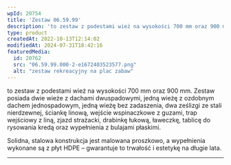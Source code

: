 ```yaml
---
wpId: 20754
title: 'Zestaw 06.59.99'
description: 'to zestaw z podestami wież na wysokości 700 mm oraz 900 mm. Zestaw posiada dwie wieże z dachami dwuspadowymi, jedną wieżę z ozdobnym dachem jednospadowym, jedną wieżę bez zadaszenia, dwa ześlizgi ze stali nierdzewnej, ściankę linową, wejście wspinaczkowe z guzami, trap wejściowy z liną, zjazd strażacki, drabinkę łukową, ławeczkę, tablicę do rysowania kredą oraz wypełnienia ...'
type: product
createdAt: 2022-10-13T12:14:02
modifiedAt: 2024-07-31T18:42:16
featuredMedia:
  id: 20762
  src: "06.59.99.000-2-e1672403523577.png"
  alt: "zestaw rekreacyjny na plac zabaw"
---
```



to zestaw z podestami wież na wysokości 700 mm oraz 900 mm. Zestaw posiada dwie wieże z dachami dwuspadowymi, jedną wieżę z ozdobnym dachem jednospadowym, jedną wieżę bez zadaszenia, dwa ześlizgi ze stali nierdzewnej, ściankę linową, wejście wspinaczkowe z guzami, trap wejściowy z liną, zjazd strażacki, drabinkę łukową, ławeczkę, tablicę do rysowania kredą oraz wypełnienia z bulajami płaskimi.

Solidna, stalowa konstrukcja jest malowana proszkowo, a wypełnienia wykonane są z płyt HDPE – gwarantuje to trwałość i estetykę na długie lata.

* * *